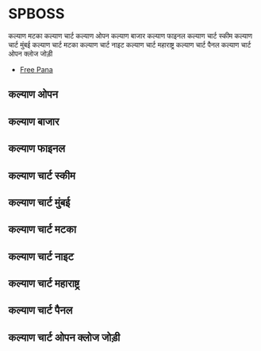 # SPBOSS

कल्याण मटका कल्याण चार्ट कल्याण ओपन कल्याण बाजार कल्याण फाइनल कल्याण चार्ट स्कीम कल्याण चार्ट मुंबई कल्याण चार्ट मटका कल्याण चार्ट नाइट कल्याण चार्ट महाराष्ट्र कल्याण चार्ट पैनल कल्याण चार्ट ओपन क्लोज जोड़ी

- [Free Pana](https://kalyan-chart-fix.hindipanti.in/dpboss-satta-matka-result-1/)

## कल्याण ओपन 
## कल्याण बाजार 
## कल्याण फाइनल 
## कल्याण चार्ट स्कीम
## कल्याण चार्ट मुंबई 
## कल्याण चार्ट मटका
## कल्याण चार्ट नाइट
## कल्याण चार्ट महाराष्ट्र
## कल्याण चार्ट पैनल 
## कल्याण चार्ट ओपन क्लोज जोड़ी
  
